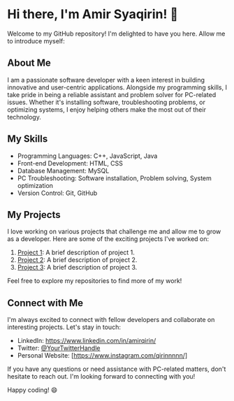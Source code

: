 # Hi there, I'm Amir Syaqirin! 👋

Welcome to my GitHub repository! I'm delighted to have you here. Allow me to introduce myself:

## About Me

I am a passionate software developer with a keen interest in building innovative and user-centric applications. Alongside my programming skills,
I take pride in being a reliable assistant and problem solver for PC-related issues. Whether it's installing software, troubleshooting problems, or optimizing systems,
I enjoy helping others make the most out of their technology.

## My Skills

- Programming Languages: C++, JavaScript, Java
- Front-end Development: HTML, CSS
- Database Management: MySQL
- PC Troubleshooting: Software installation, Problem solving, System optimization
- Version Control: Git, GitHub

## My Projects

I love working on various projects that challenge me and allow me to grow as a developer. Here are some of the exciting projects I've worked on:

1. [Project 1](link_to_project_1_repo): A brief description of project 1.
2. [Project 2](link_to_project_2_repo): A brief description of project 2.
3. [Project 3](link_to_project_3_repo): A brief description of project 3.

Feel free to explore my repositories to find more of my work!

## Connect with Me

I'm always excited to connect with fellow developers and collaborate on interesting projects. Let's stay in touch:

- LinkedIn: https://www.linkedin.com/in/amirqirin/
- Twitter: [@YourTwitterHandle](https://twitter.com/YourTwitterHandle)
- Personal Website: [https://www.instagram.com/qirinnnnn/]

If you have any questions or need assistance with PC-related matters, don't hesitate to reach out. I'm looking forward to connecting with you!

Happy coding! 😄
